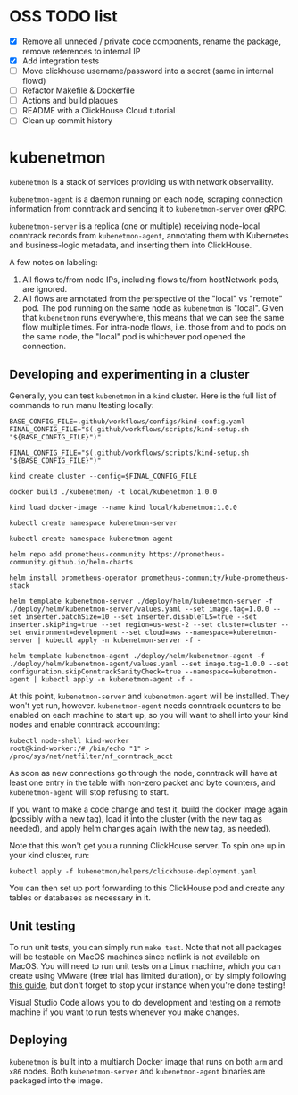 # OSS TODO list

- [x] Remove all unneded / private code components, rename the package, remove references to internal IP
- [x] Add integration tests
- [ ] Move clickhouse username/password into a secret (same in internal flowd)
- [ ] Refactor Makefile & Dockerfile
- [ ] Actions and build plaques
- [ ] README with a ClickHouse Cloud tutorial
- [ ] Clean up commit history

# kubenetmon
`kubenetmon` is a stack of services providing us with network observaility.

`kubenetmon-agent` is a daemon running on each node, scraping connection information from conntrack and sending it to `kubenetmon-server` over gRPC.

`kubenetmon-server` is a replica (one or multiple) receiving node-local conntrack records from `kubenetmon-agent`, annotating them with Kubernetes and business-logic metadata, and inserting them into ClickHouse.

A few notes on labeling:

1. All flows to/from node IPs, including flows to/from hostNetwork pods, are ignored.
2. All flows are annotated from the perspective of the "local" vs "remote" pod. The pod running on the same node as `kubenetmon` is "local". Given that `kubenetmon` runs everywhere, this means that we can see the same flow multiple times. For intra-node flows, i.e. those from and to pods on the same node, the "local" pod is whichever pod opened the connection.

## Developing and experimenting in a cluster
Generally, you can test `kubenetmon` in a `kind` cluster. Here is the full list of commands to run manu ltesting locally:
```
BASE_CONFIG_FILE=.github/workflows/configs/kind-config.yaml FINAL_CONFIG_FILE="$(.github/workflows/scripts/kind-setup.sh "${BASE_CONFIG_FILE}")"

FINAL_CONFIG_FILE="$(.github/workflows/scripts/kind-setup.sh "${BASE_CONFIG_FILE}")"

kind create cluster --config=$FINAL_CONFIG_FILE

docker build ./kubenetmon/ -t local/kubenetmon:1.0.0 

kind load docker-image --name kind local/kubenetmon:1.0.0

kubectl create namespace kubenetmon-server

kubectl create namespace kubenetmon-agent

helm repo add prometheus-community https://prometheus-community.github.io/helm-charts

helm install prometheus-operator prometheus-community/kube-prometheus-stack

helm template kubenetmon-server ./deploy/helm/kubenetmon-server -f ./deploy/helm/kubenetmon-server/values.yaml --set image.tag=1.0.0 --set inserter.batchSize=10 --set inserter.disableTLS=true --set inserter.skipPing=true --set region=us-west-2 --set cluster=cluster --set environment=development --set cloud=aws --namespace=kubenetmon-server | kubectl apply -n kubenetmon-server -f -

helm template kubenetmon-agent ./deploy/helm/kubenetmon-agent -f ./deploy/helm/kubenetmon-agent/values.yaml --set image.tag=1.0.0 --set configuration.skipConntrackSanityCheck=true --namespace=kubenetmon-agent | kubectl apply -n kubenetmon-agent -f -
```

At this point, `kubenetmon-server` and `kubenetmon-agent` will be installed. They won't yet run, however. `kubenetmon-agent` needs conntrack counters to be enabled on each machine to start up, so you will want to shell into your kind nodes and enable conntrack accounting:
```
kubectl node-shell kind-worker
root@kind-worker:/# /bin/echo "1" > /proc/sys/net/netfilter/nf_conntrack_acct
```

As soon as new connections go through the node, conntrack will have at least one entry in the table with non-zero packet and byte counters, and `kubenetmon-agent` will stop refusing to start.

If you want to make a code change and test it, build the docker image again (possibly with a new tag), load it into the cluster (with the new tag as needed), and apply helm changes again (with the new tag, as needed). 

Note that this won't get you a running ClickHouse server. To spin one up in your kind cluster, run:
```
kubectl apply -f kubenetmon/helpers/clickhouse-deployment.yaml
```
You can then set up port forwarding to this ClickHouse pod and create any tables or databases as necessary in it.

## Unit testing
To run unit tests, you can simply run `make test`. Note that not all packages will be testable on MacOS machines since netlink is not available on MacOS. You will need to run unit tests on a Linux machine, which you can create using VMware (free trial has limited duration), or by simply following [this guide](https://docs.google.com/document/d/1iWN8Ocag5nK9-MxLHvwq9SD6ethbABLthTKdya3mnok/view#heading=h.eah7f64rhe0l), but don't forget to stop your instance when you're done testing!

Visual Studio Code allows you to do development and testing on a remote machine if you want to run tests whenever you make changes.

## Deploying
`kubenetmon` is built into a multiarch Docker image that runs on both `arm` and `x86` nodes. Both `kubenetmon-server` and `kubenetmon-agent` binaries are packaged into the image.

